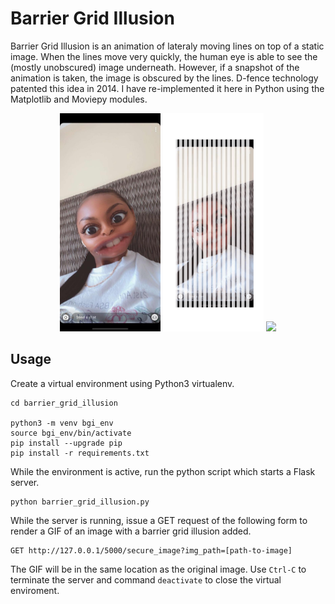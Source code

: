 # Barrier Grid Illusion
Barrier Grid Illusion is an animation of lateraly moving lines on top of a static image. When the lines move very quickly, the human eye is able to see the (mostly unobscured) image underneath. However, if a snapshot of the animation is taken, the image is obscured by the lines. D-fence technology patented this idea in 2014. I have re-implemented it here in Python using the Matplotlib and Moviepy modules.

<p align="middle">
  <img src="example/bgi_original.jpg" width="32%" />
  <img src="example/bgi_original_secure.gif" width="32%" /> 
  <img src="example/bgi_screenshot.jpg" width="32%" />
</p>

## Usage
Create a virtual environment using Python3 virtualenv.
```
cd barrier_grid_illusion

python3 -m venv bgi_env
source bgi_env/bin/activate
pip install --upgrade pip
pip install -r requirements.txt
```

While the environment is active, run the python script which starts a Flask server.
```
python barrier_grid_illusion.py
```

While the server is running, issue a GET request of the following form to render a GIF of an image with a barrier grid illusion added.
```
GET http://127.0.0.1/5000/secure_image?img_path=[path-to-image]
```

The GIF will be in the same location as the original image. Use `Ctrl-C` to terminate the server and command `deactivate` to close the virtual enviroment.